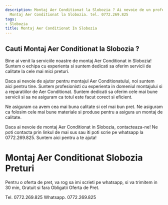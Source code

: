 ```yaml
---
description: Montaj Aer Conditionat la Slobozia ? Ai nevoie de un profesionist in
  Montaj Aer Conditionat la Slobozia. tel. 0772.269.825
tags:
- Slobozia
title: Montaj Aer Conditionat In Slobozia
---
```



## Cauti Montaj Aer Conditionat la Slobozia ?

Bine ai venit la serviciile noastre de montaj Aer Conditionat in Slobozia! Suntem o echipa cu experienta si suntem dedicati sa oferim servicii de calitate la cele mai mici preturi. 

Daca ai nevoie de ajutor pentru montajul Aer Conditionatului, noi suntem aici pentru tine. Suntem profesionisti cu experienta in domeniul montajului si a reparatiilor de Aer Conditionat. Suntem dedicati sa oferim cele mai bune servicii si sa ne asiguram ca totul este facut corect si eficient. 

Ne asiguram ca avem cea mai buna calitate si cel mai bun pret. Ne asiguram ca folosim cele mai bune materiale si produse pentru a asigura un montaj de calitate. 

Daca ai nevoie de montaj Aer Conditionat in Slobozia, contacteaza-ne! Ne poti contacta prin linkul de mai sus sau iti poti scrie pe whatsapp la 0772.269.825. Suntem aici pentru a te ajuta!

# Montaj Aer Conditionat Slobozia Preturi
Pentru o oferta de pret, va rog sa imi scrieti pe whatsapp, si va trimitem in 30 min, Gratuit si fara Obligatii Oferta de Pret.

Tel. 0772.269.825
Whatsapp. 0772.269.825